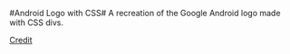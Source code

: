 #Android Logo with CSS#
A recreation of the Google Android logo made with CSS divs.
 
[Credit](http://thecodeplayer.com/walkthrough/css3-android-logo)